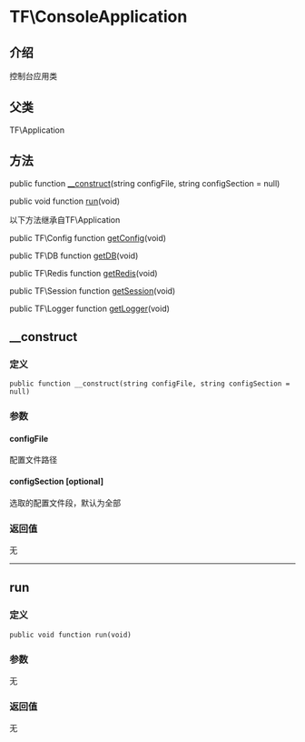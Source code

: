 # TF\\ConsoleApplication

## 介绍
控制台应用类

## 父类
TF\\Application

## 方法

public function [\__construct](#__construct)(string configFile, string configSection = null)

public void function [run](#run)(void)

以下方法继承自TF\\Application

public TF\\Config function [getConfig](Application.md#getconfig)(void)

public TF\\DB function [getDB](Application.md#getdb)(void)

public TF\\Redis function [getRedis](Application.md#getredis)(void)

public TF\\Session function [getSession](Application.md#getsession)(void)

public TF\\Logger function [getLogger](Application.md#getlogger)(void)

## <span id="__construct">__construct</span>
### 定义
    public function __construct(string configFile, string configSection = null)
### 参数
#### configFile
配置文件路径
#### configSection [optional]
选取的配置文件段，默认为全部
### 返回值
无

-----

## <span id="run">run</span>
### 定义
    public void function run(void)
### 参数
无
### 返回值
无
